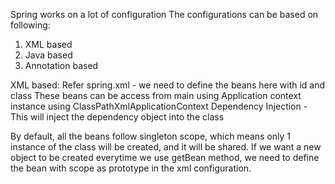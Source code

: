 Spring works on a lot of configuration
The configurations can be based on following:
1. XML based
2. Java based
3. Annotation based

XML based:
Refer spring.xml - we need to define the beans here with id and class
These beans can be access from main using Application context instance
using ClassPathXmlApplicationContext
Dependency Injection - This will inject the dependency object into the class

By default, all the beans follow singleton scope, which means only 1 instance of the class
will be created, and it will be shared.
If we want a new object to be created everytime we use getBean method, we need to define
the bean with scope as prototype in the xml configuration.